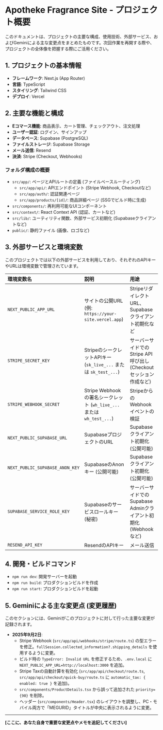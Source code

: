 # Apotheke Fragrance Site - プロジェクト概要

このドキュメントは、プロジェクトの主要な構成、使用技術、外部サービス、およびGeminiによる主な変更点をまとめたものです。次回作業を再開する際や、プロジェクトの全体像を把握する際にご活用ください。

## 1. プロジェクトの基本情報

*   **フレームワーク**: Next.js (App Router)
*   **言語**: TypeScript
*   **スタイリング**: Tailwind CSS
*   **デプロイ**: Vercel

## 2. 主要な機能と構成

*   **Eコマース機能**: 商品表示、カート管理、チェックアウト、注文処理
*   **ユーザー認証**: ログイン、サインアップ
*   **データベース**: Supabase (PostgreSQL)
*   **ファイルストレージ**: Supabase Storage
*   **メール送信**: Resend
*   **決済**: Stripe (Checkout, Webhooks)

### フォルダ構成の概要

*   `src/app/`: ページとAPIルートの定義 (ファイルベースルーティング)
    *   `src/app/api/`: APIエンドポイント (Stripe Webhook, Checkoutなど)
    *   `src/app/auth/`: 認証関連ページ
    *   `src/app/products/[id]/`: 商品詳細ページ (SSGでビルド時に生成)
*   `src/components/`: 再利用可能なUIコンポーネント
*   `src/context/`: React Context API (認証、カートなど)
*   `src/lib/`: ユーティリティ関数、外部サービス初期化 (Supabaseクライアントなど)
*   `public/`: 静的ファイル (画像、ロゴなど)

## 3. 外部サービスと環境変数

このプロジェクトでは以下の外部サービスを利用しており、それぞれのAPIキーやURLは環境変数で管理されています。

| 環境変数名                     | 説明                                                              | 用途                                                              |
| :----------------------------- | :---------------------------------------------------------------- | :---------------------------------------------------------------- |
| `NEXT_PUBLIC_APP_URL`          | サイトの公開URL (例: `https://your-site.vercel.app`)              | StripeリダイレクトURL、Supabaseクライアント初期化など             |
| `STRIPE_SECRET_KEY`            | StripeのシークレットAPIキー (`sk_live_...` または `sk_test_...`) | サーバーサイドでのStripe API呼び出し (Checkoutセッション作成など) |
| `STRIPE_WEBHOOK_SECRET`        | Stripe Webhookの署名シークレット (`wh_live_...` または `wh_test_...`) | StripeからのWebhookイベントの検証                                 |
| `NEXT_PUBLIC_SUPABASE_URL`     | SupabaseプロジェクトのURL                                         | Supabaseクライアント初期化 (公開可能)                             |
| `NEXT_PUBLIC_SUPABASE_ANON_KEY`| SupabaseのAnonキー (公開可能)                                     | Supabaseクライアント初期化 (公開可能)                             |
| `SUPABASE_SERVICE_ROLE_KEY`    | Supabaseのサービスロールキー (秘密)                               | サーバーサイドでのSupabase Adminクライアント初期化 (Webhookなど)  |
| `RESEND_API_KEY`               | ResendのAPIキー                                                   | メール送信                                                        |

## 4. 開発・ビルドコマンド

*   `npm run dev`: 開発サーバーを起動
*   `npm run build`: プロダクションビルドを作成
*   `npm run start`: プロダクションビルドを起動

## 5. Geminiによる主な変更点 (変更履歴)

このセクションには、Geminiがこのプロジェクトに対して行った主要な変更が記録されます。

*   **2025年9月2日**:
    *   Stripe Webhook (`src/app/api/webhooks/stripe/route.ts`) の型エラーを修正。`fullSession.collected_information?.shipping_details` を使用するように変更。
    *   ビルド時の `TypeError: Invalid URL` を修正するため、`.env.local` に `NEXT_PUBLIC_APP_URL=http://localhost:3000` を追加。
    *   Stripe Taxの自動計算を有効化 (`src/app/api/checkout/route.ts`, `src/app/api/checkout/quick-buy/route.ts` に `automatic_tax: { enabled: true }` を追加)。
    *   `src/components/ProductDetails.tsx` から誤って追加された `priority={90}` を削除。
    *   ヘッダー (`src/components/Header.tsx`) のレイアウトを調整し、PC・モバイル両方で「MEGURID」タイトルが中央に表示されるように変更。

---

**[ここに、あなた自身で重要な変更点やメモを追記してください]**
